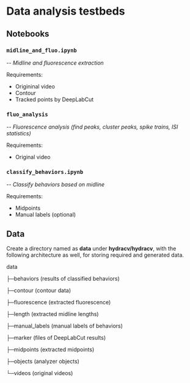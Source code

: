 # Data analysis testbeds

## Notebooks

### `midline_and_fluo.ipynb`

-- _Midline and fluorescence extraction_

Requirements:
- Origininal video
- Contour
- Tracked points by DeepLabCut

### `fluo_analysis`

-- _Fluorescence analysis (find peaks, cluster peaks, spike trains, ISI statistics)_

Requirements:
- Original video

### `classify_behaviors.ipynb`

-- _Classify behaviors based on midline_

Requirements:
- Midpoints
- Manual labels (optional)

## Data

Create a directory named as **data** under **hydracv/hydracv**, with the following architecture as well, for storing required and generated data.

data

├─behaviors (results of classified behaviors)

├─contour (contour data)

├─fluorescence (extracted fluorescence)

├─length (extracted midline lengths)

├─manual_labels (manual labels of behaviors)

├─marker (files of DeepLabCut results)

├─midpoints (extracted midpoints)

├─objects (analyzer objects)

└─videos (original videos)

